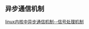 ## 异步通信机制

[linux内核中异步通信机制--信号处理机制](http://blog.csdn.net/chinazhangzhong123/article/details/51636140)
